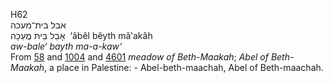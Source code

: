 <body>
  <p>H62<br>  אבל בּית־מעכה  <br> אָבֵל בֵּיתּ מֲעַכָה  ‎  ‘âbêl bêyth mă‛akâh  <br><i>aw-bale‘</i> <i>bayth</i> <i>ma-a-kaw‘ </i><br>From <a href="h0058.htm">58</a> and <a href="h1004.htm">1004</a> and <a href="h4601.htm">4601</a>  <i>meadow</i> <i>of</i> <i>Beth-Maakah</i>; <i>Abel</i> <i>of</i> <i>Beth-Maakah</i>, a place in Palestine: - Abel-beth-maachah, Abel of Beth-maachah.<br></p>
 </body>